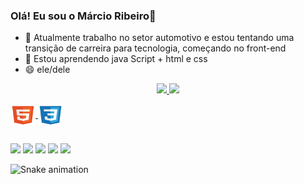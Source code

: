 ### Olá! Eu sou o Márcio Ribeiro👋

- 🔭 Atualmente trabalho no setor automotivo e estou tentando uma transição de carreira para tecnologia, começando no front-end
- 🌱 Estou aprendendo java Script + html e css
- 😄 ele/dele

<div align="center">
  <a href="https://github.com/marciorayron">
  <img height="180em" src="https://github-readme-stats.vercel.app/api?username=marciorayron&show_icons=true&theme=dark&include_all_commits=true&count_private=true"/>
  <img height="180em" src="https://github-readme-stats.vercel.app/api/top-langs/?username=marciorayron&layout=compact&langs_count=7&theme=dark"/>
</div>

<div style="display: inline_block"><br>

  <img align="center" alt="Marcio-HTML" height="30" width="40" src="https://raw.githubusercontent.com/devicons/devicon/master/icons/html5/html5-original.svg">
  <img align="center" alt="Marcio-CSS" height="30" width="40" src="https://raw.githubusercontent.com/devicons/devicon/master/icons/css3/css3-original.svg">
 <!-- <img align="right" alt="Marcio-pic" height="150" style="border-radius:50px;" src="">-->
</div>
  
  ##
 
<div> 
  <a href="https://www.instagram.com/eifelps/" target="_blank"><img src="https://img.shields.io/badge/-Instagram-%23E4405F?style=for-the-badge&logo=instagram&logoColor=white" target="_blank"></a>
 	<a href="https://www.twitch.tv/sytherdota" target="_blank"><img src="https://img.shields.io/badge/Twitch-9146FF?style=for-the-badge&logo=twitch&logoColor=white" target="_blank"></a>
 <a href="https://discord.gg/z8xPdX6dD9" target="_blank"><img src="https://img.shields.io/badge/Discord-7289DA?style=for-the-badge&logo=discord&logoColor=white" target="_blank"></a> 
  <a href = "mailto:marcio_rayron@hotmail.com" target="_blank"><img src="https://img.shields.io/badge/Microsoft_Outlook-0078D4?style=for-the-badge&logo=microsoft-outlook&logoColor=white" target="_blank"></a>
  <a href="https://www.linkedin.com/in/marciorayon" target="_blank"><img src="https://img.shields.io/badge/-LinkedIn-%230077B5?style=for-the-badge&logo=linkedin&logoColor=white" target="_blank"></a> 
 
  ![Snake animation](https://github.com/marciorayron/marciorayron/blob/output/github-contribution-grid-snake.svg)
 
</div>
